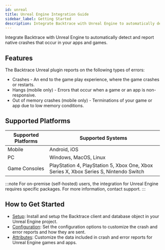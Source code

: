 ```yaml
---
id: unreal
title: Unreal Engine Integration Guide
sidebar_label: Getting Started
description: Integrate Backtrace with Unreal Engine to automatically detect and report crashes and errors that occur in your apps and games.
---
```


Integrate Backtrace with Unreal Engine to automatically detect and report native crashes that occur in your apps and games.

## Features

The Backtrace Unreal plugin reports on the following types of errors:

* Crashes - An end to the game play experience, where the game crashes or restarts.
* Hangs (mobile only) -  Errors that occur when a game or an app is non-responsive.
* Out of memory crashes (mobile only) - Terminations of your game or app due to low memory conditions.


## Supported Platforms

|Supported Platforms|Supported Systems|
|---------|---------|
|Mobile|Android, iOS|
|PC|Windows, MacOS, Linux|
|Game Consoles|PlayStation 4, PlayStation 5, Xbox One, Xbox Series X, Xbox Series S, Nintendo Switch|

:::note
For on-premise (self-hosted) users, the integration for Unreal Engine requires specific packages. For more information, contact support.
:::


## How to Get Started

* [Setup](/error-reporting/platform-integrations/unreal/setup): Install and setup the Backtrace client and database object in your Unreal Engine project.
* [Configuration](/error-reporting/platform-integrations/unreal/configuration): Set the configuration options to customize the crash and error reports and how they are sent.
* [Attributes](/error-reporting/platform-integrations/unreal/attributes): Customize the data included in crash and error reports for Unreal Engine games and apps.
